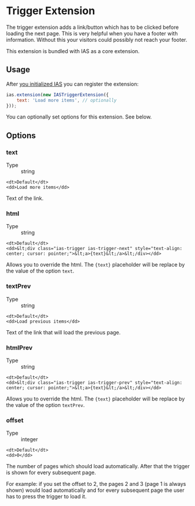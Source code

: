 Trigger Extension
=================

The trigger extension adds a link/button which has to be clicked before loading the next page. This is very helpful when you have a footer with information. Without this your visitors could possibly not reach your footer.

This extension is bundled with IAS as a core extension.

## Usage

After [you initialized IAS](getting-started.html#javascript) you can register the extension:

```javascript
ias.extension(new IASTriggerExtension({
    text: 'Load more items', // optionally
}));
```

You can optionally set options for this extension. See below.


## Options

### text

<dl>
    <dt>Type</dt>
    <dd>string</dd>

    <dt>Default</dt>
    <dd>Load more items</dd>
</dl>

Text of the link.

### html

<dl>
    <dt>Type</dt>
    <dd>string</dd>

    <dt>Default</dt>
    <dd>&lt;div class="ias-trigger ias-trigger-next" style="text-align: center; cursor: pointer;">&lt;a>{text}&lt;/a>&lt;/div></dd>
</dl>

Allows you to override the html. The `{text}` placeholder will be replace by the value of the option `text`.

### textPrev

<dl>
    <dt>Type</dt>
    <dd>string</dd>

    <dt>Default</dt>
    <dd>Load previous items</dd>
</dl>

Text of the link that will load the previous page.

### htmlPrev

<dl>
    <dt>Type</dt>
    <dd>string</dd>

    <dt>Default</dt>
    <dd>&lt;div class="ias-trigger ias-trigger-prev" style="text-align: center; cursor: pointer;">&lt;a>{text}&lt;/a>&lt;/div></dd>
</dl>

Allows you to override the html. The `{text}` placeholder will be replace by the value of the option `textPrev`.

### offset

<dl>
    <dt>Type</dt>
    <dd>integer</dd>

    <dt>Default</dt>
    <dd>0</dd>
</dl>

The number of pages which should load automatically. After that the trigger is shown for every subsequent page.

For example: if you set the offset to 2, the pages 2 and 3 (page 1 is always shown) would load automatically and for every subsequent page the user has to press the trigger to load it.
